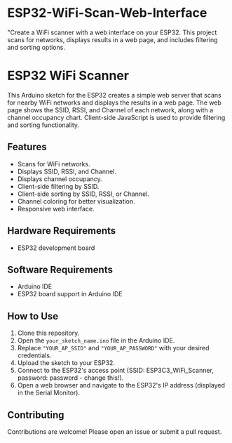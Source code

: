 # ESP32-WiFi-Scan-Web-Interface
"Create a WiFi scanner with a web interface on your ESP32. This project scans for networks, displays results in a web page, and includes filtering and sorting options.
# ESP32 WiFi Scanner

This Arduino sketch for the ESP32 creates a simple web server that scans for nearby WiFi networks and displays the results in a web page.  The web page shows the SSID, RSSI, and Channel of each network, along with a channel occupancy chart.  Client-side JavaScript is used to provide filtering and sorting functionality.

## Features

*   Scans for WiFi networks.
*   Displays SSID, RSSI, and Channel.
*   Displays channel occupancy.
*   Client-side filtering by SSID.
*   Client-side sorting by SSID, RSSI, or Channel.
*   Channel coloring for better visualization.
*   Responsive web interface.

## Hardware Requirements

*   ESP32 development board

## Software Requirements

*   Arduino IDE
*   ESP32 board support in Arduino IDE

## How to Use

1.  Clone this repository.
2.  Open the `your_sketch_name.ino` file in the Arduino IDE.
3.  Replace `"YOUR_AP_SSID"` and `"YOUR_AP_PASSWORD"` with your desired credentials.
4.  Upload the sketch to your ESP32.
5.  Connect to the ESP32's access point (SSID: ESP3C3\_WiFi\_Scanner, password: password - change this!).
6.  Open a web browser and navigate to the ESP32's IP address (displayed in the Serial Monitor).

## Contributing

Contributions are welcome!  Please open an issue or submit a pull request.


